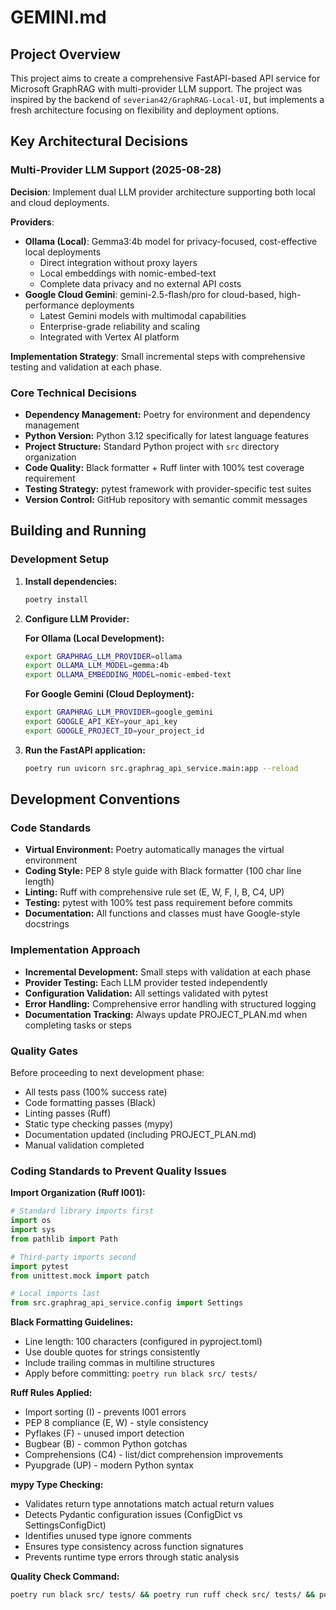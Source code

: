 # GEMINI.md

## Project Overview

This project aims to create a comprehensive FastAPI-based API service for Microsoft GraphRAG with multi-provider LLM support. The project was inspired by the backend of `severian42/GraphRAG-Local-UI`, but implements a fresh architecture focusing on flexibility and deployment options.

## Key Architectural Decisions

### Multi-Provider LLM Support (2025-08-28)

**Decision**: Implement dual LLM provider architecture supporting both local and cloud deployments.

**Providers**:

* **Ollama (Local)**: Gemma3:4b model for privacy-focused, cost-effective local deployments
  * Direct integration without proxy layers
  * Local embeddings with nomic-embed-text
  * Complete data privacy and no external API costs
* **Google Cloud Gemini**: gemini-2.5-flash/pro for cloud-based, high-performance deployments
  * Latest Gemini models with multimodal capabilities
  * Enterprise-grade reliability and scaling
  * Integrated with Vertex AI platform

**Implementation Strategy**: Small incremental steps with comprehensive testing and validation at each phase.

### Core Technical Decisions

* **Dependency Management:** Poetry for environment and dependency management
* **Python Version:** Python 3.12 specifically for latest language features
* **Project Structure:** Standard Python project with `src` directory organization
* **Code Quality:** Black formatter + Ruff linter with 100% test coverage requirement
* **Testing Strategy:** pytest framework with provider-specific test suites
* **Version Control:** GitHub repository with semantic commit messages

## Building and Running

### Development Setup

1. **Install dependencies:**

    ```bash
    poetry install
    ```

2. **Configure LLM Provider:**

   **For Ollama (Local Development):**

   ```bash
   export GRAPHRAG_LLM_PROVIDER=ollama
   export OLLAMA_LLM_MODEL=gemma:4b
   export OLLAMA_EMBEDDING_MODEL=nomic-embed-text
   ```

   **For Google Gemini (Cloud Deployment):**

   ```bash
   export GRAPHRAG_LLM_PROVIDER=google_gemini  
   export GOOGLE_API_KEY=your_api_key
   export GOOGLE_PROJECT_ID=your_project_id
   ```

3. **Run the FastAPI application:**

    ```bash
    poetry run uvicorn src.graphrag_api_service.main:app --reload
    ```

## Development Conventions

### Code Standards

* **Virtual Environment:** Poetry automatically manages the virtual environment
* **Coding Style:** PEP 8 style guide with Black formatter (100 char line length)
* **Linting:** Ruff with comprehensive rule set (E, W, F, I, B, C4, UP)
* **Testing:** pytest with 100% test pass requirement before commits
* **Documentation:** All functions and classes must have Google-style docstrings

### Implementation Approach

* **Incremental Development:** Small steps with validation at each phase
* **Provider Testing:** Each LLM provider tested independently
* **Configuration Validation:** All settings validated with pytest
* **Error Handling:** Comprehensive error handling with structured logging
* **Documentation Tracking:** Always update PROJECT_PLAN.md when completing tasks or steps

### Quality Gates

Before proceeding to next development phase:

* All tests pass (100% success rate)
* Code formatting passes (Black)
* Linting passes (Ruff)
* Static type checking passes (mypy)
* Documentation updated (including PROJECT_PLAN.md)
* Manual validation completed

### Coding Standards to Prevent Quality Issues

**Import Organization (Ruff I001):**

```python
# Standard library imports first
import os
import sys
from pathlib import Path

# Third-party imports second  
import pytest
from unittest.mock import patch

# Local imports last
from src.graphrag_api_service.config import Settings
```

**Black Formatting Guidelines:**

* Line length: 100 characters (configured in pyproject.toml)
* Use double quotes for strings consistently
* Include trailing commas in multiline structures
* Apply before committing: `poetry run black src/ tests/`

**Ruff Rules Applied:**

* Import sorting (I) - prevents I001 errors
* PEP 8 compliance (E, W) - style consistency  
* Pyflakes (F) - unused import detection
* Bugbear (B) - common Python gotchas
* Comprehensions (C4) - list/dict comprehension improvements
* Pyupgrade (UP) - modern Python syntax

**mypy Type Checking:**

* Validates return type annotations match actual return values
* Detects Pydantic configuration issues (ConfigDict vs SettingsConfigDict)
* Identifies unused type ignore comments
* Ensures type consistency across function signatures
* Prevents runtime type errors through static analysis

**Quality Check Command:**
```bash
poetry run black src/ tests/ && poetry run ruff check src/ tests/ && poetry run mypy src/graphrag_api_service --show-error-codes
```

